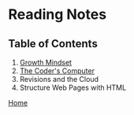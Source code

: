 # Reading Notes

## Table of Contents
1. [Growth Mindset](growth-mindset.md)
1. [The Coder's Computer](coders-computer.md)
1. Revisions and the Cloud
1. Structure Web Pages with HTML

[Home](README.md)

